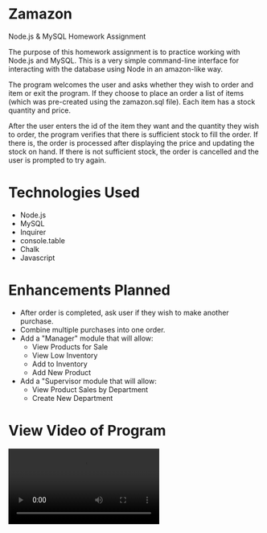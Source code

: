 # Zamazon
Node.js &amp; MySQL Homework Assignment

The purpose of this homework assignment is to practice working with Node.js and MySQL. This is a very simple command-line
interface for interacting with the database using Node in an amazon-like way.

The program welcomes the user and asks whether they wish to order and item or exit the program. If they choose to place an order
a list of items (which was pre-created using the zamazon.sql file). Each item has a stock quantity and price. 

After the user enters the id of the item they want and the quantity they wish to order, the program verifies that there is sufficient stock
to fill the order. If there is, the order is processed after displaying the price and updating the stock on hand. If there is not 
sufficient stock, the order is cancelled and the user is prompted to try again. 

# Technologies Used
<ul>
<li> Node.js
<li> MySQL
<li> Inquirer
<li> console.table
<li> Chalk
<li> Javascript
</ul>

# Enhancements Planned
<ul>
<li> After order is completed, ask user if they wish to make another purchase.
<li> Combine multiple purchases into one order.
<li> Add a "Manager" module that will allow:
    <ul>
    <li> View Products for Sale
    <li> View Low Inventory
    <li> Add to Inventory
    <li> Add New Product
    </ul>
<li> Add a "Supervisor module that will allow:
    <ul>
    <li> View Product Sales by Department
    <li> Create New Department
    </ul>
</ul>

# View Video of Program

<video autoplay>
  <source src="video/Zamazon.mp4" type="video/mp4">
Your browser does not support the video tag.
</video>